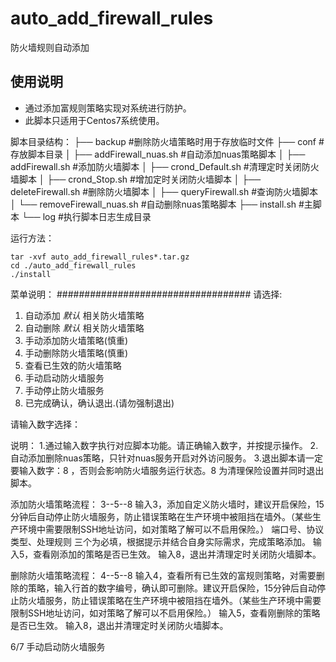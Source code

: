 # auto_add_firewall_rules

防火墙规则自动添加


## 使用说明
- 通过添加富规则策略实现对系统进行防护。
- 此脚本只适用于Centos7系统使用。


脚本目录结构：
├── backup          #删除防火墙策略时用于存放临时文件
├── conf            #存放脚本目录
│   ├── addFirewall_nuas.sh     #自动添加nuas策略脚本
│   ├── addFirewall.sh          #添加防火墙脚本
│   ├── crond_Default.sh        #清理定时关闭防火墙脚本
│   ├── crond_Stop.sh           #增加定时关闭防火墙脚本
│   ├── deleteFirewall.sh       #删除防火墙脚本
│   ├── queryFirewall.sh        #查询防火墙脚本
│   └── removeFirewall_nuas.sh  #自动删除nuas策略脚本
├── install.sh      #主脚本
└── log             #执行脚本日志生成目录


运行方法：
```shell
tar -xvf auto_add_firewall_rules*.tar.gz
cd ./auto_add_firewall_rules
./install
```


菜单说明：
###################################
请选择:

1. 自动添加 *默认* 相关防火墙策略
2. 自动删除 *默认* 相关防火墙策略
3. 手动添加防火墙策略(慎重)
4. 手动删除防火墙策略(慎重)
5. 查看已生效的防火墙策略
6. 手动启动防火墙服务
7. 手动停止防火墙服务
8. 已完成确认，确认退出.(请勿强制退出)


请输入数字选择：

说明：
1.通过输入数字执行对应脚本功能。请正确输入数字，并按提示操作。
2.自动添加删除nuas策略，只针对nuas服务开启对外访问服务。
3.退出脚本请一定要输入数字：8 ，否则会影响防火墙服务运行状态。8 为清理保险设置并同时退出脚本。


添加防火墙策略流程：
3--5--8
输入3，添加自定义防火墙时，建议开启保险，15分钟后自动停止防火墙服务，防止错误策略在生产环境中被阻挡在墙外。（某些生产环境中需要限制SSH地址访问，如对策略了解可以不启用保险。）
端口号、协议类型、处理规则  三个为必填，根据提示并结合自身实际需求，完成策略添加。
输入5，查看刚添加的策略是否已生效。
输入8，退出并清理定时关闭防火墙脚本。


删除防火墙策略流程：
4--5--8
输入4，查看所有已生效的富规则策略，对需要删除的策略，输入行首的数字编号，确认即可删除。建议开启保险，15分钟后自动停止防火墙服务，防止错误策略在生产环境中被阻挡在墙外。（某些生产环境中需要限制SSH地址访问，如对策略了解可以不启用保险。）
输入5，查看刚删除的策略是否已生效。
输入8，退出并清理定时关闭防火墙脚本。

6/7 手动启动防火墙服务


